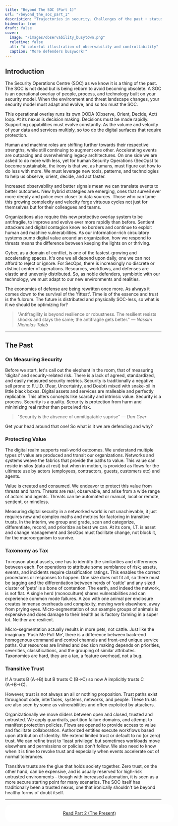 ```yaml
---
title: "Beyond The SOC (Part 1)"
url: "/beyond_the_soc_part_1"
description: "Trajectories in security. Challenges of the past + status quo."
hidemeta: true
draft: false
cover:
  image: "/images/observability_busytown.png"
  relative: false
  alt: "A colorful illustration of observability and controllability"
  caption: "More defenders busywork!"
---
```

<style>
.post-description {
  font-size: 1.5em; color: var(--text, #666);
}
</style>

## Introduction

The Security Operations Centre (SOC) as we know it is a thing of the past. The SOC is not dead but is being reborn to avoid becoming obsolete. A SOC is an operational overlay of people, process, and technology built on your security model. When the environment and threat landscape changes, your security model must adapt and evolve, and so too must the SOC.

This operational overlay runs its own OODA (Observe, Orient, Decide, Act) loop. At its nexus is decision making. Decisions must be made rapidly. Supporting capabilities must evolve constantly. As the volume and velocity of your data and services multiply, so too do the digital surfaces that require protection.

Human and machine roles are shifting further towards their respective strengths, while still continuing to augment one other. Accelerating events are outpacing and overwhelming legacy architectures. On one side we are asked to do more with less, yet for human Security Operations (SecOps) to become sustainable, the irony is that we, as humans, must figure out how to do less with more. We must leverage new tools, patterns, and technologies to help us observe, orient, decide, and act faster.

Increased observability and better signals mean we can translate events to better outcomes. New hybrid strategies are emerging, ones that surveil ever more deeply and police ever closer to data sources. Those who can tame this growing complexity and velocity forge virtuous cycles not just for themselves but for their colleagues and teams.

Organizations also require this new protective overlay system to be antifragile, to improve and evolve ever more rapidly than before. Sentient attackers and digital contagion know no borders and continue to exploit human and machine vulnerabilities. As our information-rich circulatory systems pump digital value around an organization, how we respond to threats means the difference between keeping the lights on or thriving.

Cyber, as a domain of conflict, is one of the fastest-growing and accelerating spaces. It's one we all depend upon daily, one we can not afford to reject or ignore. For SecOps, there is increasingly no discrete or distinct center of operations. Resources, workflows, and defenses are elastic and unevenly distributed. So, as noble defenders, symbiotic with our technology, we must adapt to our new environments and realities.

The economics of defense are being rewritten once more. As always it comes down to the survival of the 'fittest'. Time is of the essence and trust is the fulcrum. The future is distributed and physically SOC-less, so what is it we should be optimizing for?

> "Antifragility is beyond resilience or robustness. The resilient resists shocks and stays the same; the antifragile gets better."
> <em>— Nassim Nicholas Taleb</em>

---

## The Past

### On Measuring Security

Before we start, let's call out the elephant in the room, that of measuring 'digital' and security-related risk. There is a lack of agreed, standardized, and easily measured security metrics. Security is traditionally a negative sell prone to F.U.D. (Fear, Uncertainty, and Doubt) mixed with snake-oil in little black boxes. Digital assets and services are malleable and perfectly replicable. This alters concepts like scarcity and intrinsic value. Security is a process. Security is a quality. Security is protection from harm and minimizing real rather than perceived risk. 

> "Security is the absence of unmitigatable suprise" 
> <em>— Dan Geer </em>

Get your head around that one! So what is it we are defending and why?

### Protecting Value

The digital realm supports real-world outcomes. We understand multiple types of value are produced and transit our organizations. Networks and systems weave the fabrics that provide the paths to value. This value can reside in silos (data at rest) but when in motion, is provided as flows for the ultimate use by actors (employees, contractors, guests, customers etc) and agents.

Value is created and consumed. We endeavor to protect this value from threats and harm. Threats are real, observable, and arise from a wide range of actors and agents. Threats can be automated or manual, local or remote, sentient, or mindless.

Measuring digital security in a networked world is not unachievable, it just requires new and complex maths and metrics for factoring in transitive trusts. In the interim, we group and grade, scan and categorize, differentiate, record, and prioritize as best we can. At its core, I.T. is asset and change management and SecOps must facilitate change, not block it, for the macroorganism to survive.

### Taxonomy as Tax

To reason about assets, one has to identify the similarities and differences between each. For operations to attribute some semblance of risk; assets, events, and incidents require classification ratings. This enables the correct procedures or responses to happen. One size does not fit all, so there must be tagging and the differentiation between herds of 'cattle' and any sized cluster of 'pets' is a bone of contention. The earth, and indeed the network, is not flat. A single herd (monoculture) shares vulnerabilities and can experience common mode failures. A zoo with one animal per enclosure creates immense overheads and complexity, moving work elsewhere, away from prying eyes. Micro-segmentation of our example groups of animals is expensive and does damage to their health as is factory farming in a super lot. Neither are resilient.

Micro-segmentation actually results in more pets, not cattle. Just like the imaginary 'Push Me Pull Me', there is a difference between back-end homogenous command and control channels and front-end unique service paths. Our resources are limited and decision making depends on priorities, severities, classifications, and the grouping of similar attributes. Taxonomies are hard, they are a tax, a feature overhead, not a bug.

### Transitive Trust

If A trusts B (A→B) but B trusts C (B→C) so now A implicitly trusts C (A→B→C). 

However, trust is not always an all or nothing proposition. Trust paths exist throughout code, interfaces, systems, networks, and people. These trusts are also seen by some as vulnerabilities and often exploited by attackers.

Organizationally we move sliders between open and closed, trusted and untrusted. We apply guardrails, partition failure domains, and attempt to manifest protection policies. Flows are opened to provide access to value and facilitate collaboration. Authorized entities execute workflows based upon attribution of identity. We extend limited trust or default to no (or zero) trust. We can refine trust to 'least privilege' but sometimes workloads move elsewhere and permissions or policies don't follow. We also need to know when it is time to revoke trust and especially when events accelerate out of normal tolerances.

Transitive trusts are the glue that holds society together. Zero trust, on the other hand, can be expensive, and is usually reserved for high-risk untrusted environments - though with increased automation, it is seen as a more secure starting point for many scenarios. The SOC itself has traditionally been a trusted nexus, one that ironically shouldn't be beyond healthy forms of doubt itself.


---

<div style="background-color: var(--card-bg, #fff); border-radius: 20px; padding: 20px; width: 100%;">
  <center>
    <a class="button" href="/beyond_the_soc_part_2" rel="noopener" title="Part 2">
      <span class="button-inner">Read Part 2 (The Present)</span>
    </a>
  </center>
</div>

